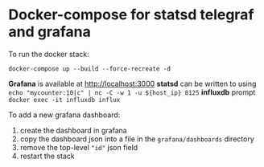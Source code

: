 # Docker-compose for statsd telegraf and grafana

To run the docker stack:
```
docker-compose up --build --force-recreate -d
```

**Grafana** is available at [http://localhost:3000](http://localhost:3000)
**statsd** can be written to using `echo "mycounter:10|c" | nc -C -w 1 -u ${host_ip} 8125`
**influxdb** prompt `docker exec -it influxdb influx`

To add a new grafana dashboard:
1. create the dashboard in grafana
1. copy the dashboard json into a file in the `grafana/dashboards` directory
1. remove the top-level `"id"` json field
1. restart the stack
